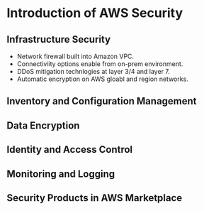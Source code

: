 # Introduction of AWS Security

## Infrastructure Security

- Network firewall built into Amazon VPC.
- Connectiviity options enable from on-prem environment.
- DDoS mitigation technlogies at layer 3/4 and layer 7.
- Automatic encryption on AWS gloabl and region networks.

## Inventory and Configuration Management

## Data Encryption

## Identity and Access Control

## Monitoring and Logging

## Security Products in AWS Marketplace
